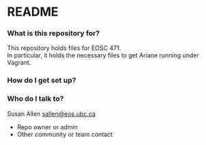 # README #

### What is this repository for? ###

This repository holds files for EOSC 471.  
In particular, it holds the necessary files to get Ariane running under Vagrant.


### How do I get set up? ###


### Who do I talk to? ###

Susan Allen sallen@eos.ubc.ca

* Repo owner or admin
* Other community or team contact